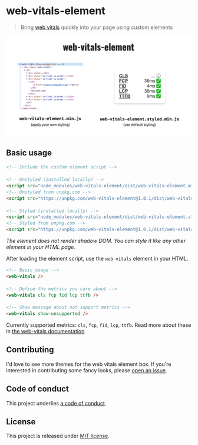 # web-vitals-element

> Bring [web vitals](https://github.com/GoogleChrome/web-vitals) quickly into your page using custom elements

![web-vitals-element in styled and unstyled version](./screenshot.png)

## Basic usage

```html
<!-- Include the custom element script -->

<!-- Unstyled (installed locally) -->
<script src="node_modules/web-vitals-element/dist/web-vitals-element.min.js"></script>
<!-- Unstyled from unpkg.com -->
<script src="https://unpkg.com/web-vitals-element@1.0.1/dist/web-vitals-element.min.js"></script>

<!-- Styled (installed locally) -->
<script src="node_modules/web-vitals-element/dist/web-vitals-element.styled.min.js"></script>
<!-- Styled from unpkg.com -->
<script src="https://unpkg.com/web-vitals-element@1.0.1/dist/web-vitals-element.styled.min.js"></script>
```

_The element does not render shadow DOM. You can style it like any other element in your HTML page._

After loading the element script, use the `web-vitals` element in your HTML.

```html
<!-- Basic usage -->
<web-vitals />

<!-- Define the metrics you care about -->
<web-vitals cls fcp fid lcp ttfb />

<!-- Show message about not support metrics -->
<web-vitals show-unsupported />
```

Currently supported metrics: `cls`, `fcp`, `fid`, `lcp`, `ttfb`. Read more about these in [the web-vitals documentation](https://github.com/GoogleChrome/web-vitals).

## Contributing

I'd love to see more themes for the web vitals element box. If you're interested in contributing some fancy looks, please [open an issue](https://github.com/stefanjudis/web-vitals-element/issues/new).

## Code of conduct

This project underlies [a code of conduct](./CODE-OF-CONDUCT.md).

## License

This project is released under [MIT license](./LICENSE).
